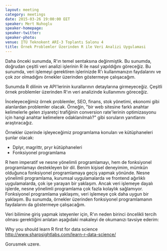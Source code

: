 ```yaml
---
layout: meeting
category: meetings
date: 2015-03-26 19:00:00 EET
speaker: Mert Nuhoglu
speaker-homepage: 
speaker-twitter: 
speaker-photo: 
venue: ITÜ Teknokent ARI-3 Toplantı Salonu 4
title: Örnek Problemler Üzerinden R ile Veri Analizi Uygulamasi
---
```


Daha önceki sunumda, R'ın temel sentaksına değinmiştik. Bu sunumda, doğrudan çeşitli veri analizi işlerinin R ile nasıl yapıldığını göreceğiz. Bu sunumda, veri işlemeyi gerektiren işlerinizde R'ı kullanmanızın faydalarını ve çok zor olmadığını örnekler üzerinden göstermeye çalışacağım.

Sunumda R dilinin ve API'lerinin kurallarının detaylarına girmeyeceğiz. Çeşitli örnek problemler üzerinden R'ın veri analizinde kullanımını göreceğiz.

İnceleyeceğimiz örnek problemler, SEO, finans, stok yönetimi, ekonomi gibi alanlardan problemler olacak. Örneğin, "bir web sitesine farklı anahtar kelimelerle gelen ziyaretçi trafiğinin conversion rate'lerinin optimizasyonu için hangi anahtar kelimelere odaklanılmalı?" gibi soruların yanıtlarını araştıracağız.

Örnekler üzerinde işleyeceğimiz programlama konuları ve kütüphaneleri şunlar olacak:

- Dplyr, magrittr, pryr kütüphaneleri
- Fonksiyonel programlama

R hem imperatif ve nesne yönelimli programlamayı, hem de fonksiyonel programlamayı destekleyen bir dil. Benim kişisel deneyimim, mümkün olduğunca fonksiyonel programlamaya geçiş yapmak yönünde. Nesne yönelimli programlama, kurumsal uygulamalarda ve frontend ağırlıklı uygulamalarda, çok işe yarayan bir yaklaşım. Ancak veri işlemeye dayalı işlerde, nesne yönelimli programlama çok fazla kolaylık sağlamıyor. Fonksiyonel programlama yaklaşımı, veri işlemeye çok daha uygun bir yaklaşım. Bu sunumda, örnekler üzerinden fonksiyonel programlamanın faydalarını da göstermeye çalışacağım.

Veri bilimine giriş yapmak isteyenler için, R'ın neden birinci öncelikli tercih olması gerektiğini anlatan aşağıdaki makaleyi de okumanızı tavsiye ederim:

Why you should learn R first for data science
http://www.sharpsightlabs.com/learn-r-data-science/

Gorusmek uzere.

